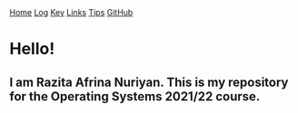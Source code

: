 <div class="topnav">
  <a class="active" href="https://razitaa.github.io/os212">Home</a>
  <a href="https://razitaa.github.io/os212/TXT/mylog.txt">Log</a>
  <a href="https://razitaa.github.io/os212/TXT/myrank.txt">Key</a>
  <a href="https://razitaa.github.io/os212/links">Links</a>
  <a href="https://razitaa.github.io/os212/tips">Tips</a>
    <a href="https://github.com/razitaa/os212/">GitHub</a>
</div>
<h1>Hello!</h1>
<h2>I am Razita Afrina Nuriyan. This is my repository for the Operating Systems 2021/22 course.</h2>
